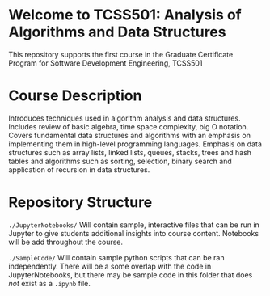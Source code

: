 # Welcome to TCSS501: Analysis of Algorithms and Data Structures
 
This repository supports the first course in the Graduate Certificate Program for Software Development Engineering, TCSS501

# Course Description #
Introduces techniques used in algorithm analysis and data structures.  Includes review of basic algebra, time space complexity, big O notation.  Covers fundamental data structures and algorithms with an emphasis on implementing them in high-level programming languages.  Emphasis on data structures such as array lists, linked lists, queues, stacks, trees and hash tables and algorithms such as sorting, selection, binary search and application of recursion in data structures.

# Repository Structure
`./JupyterNotebooks/` Will contain sample, interactive files that can be run in Jupyter to give students additional insights into course content.  Notebooks will be add throughout the course.

`./SampleCode/` Will contain sample python scripts that can be ran independently.  There will be a some overlap with the code in JupyterNotebooks, but there may be sample code in this folder that does _not_ exist as a `.ipynb` file.

